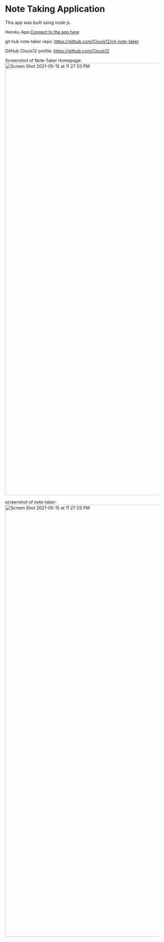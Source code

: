 # Note Taking Application

This app was built using node js.

Heroku App:[Connect to the app here](https://lit-tor-70068.herokuapp.com/)

git hub note-taker repo: https://github.com/Clouis12/cjl-note-taker

GitHub Clouis12 profile: https://github.com/Clouis12


Screenshot of Note-Taker Homepage:<img width="1416" alt="Screen Shot 2021-05-15 at 11 27 03 PM" src="https://user-images.githubusercontent.com/77083360/118385541-4c6ff800-b5d5-11eb-91e2-5311767fd461.png">



screenshot of note-taker: <img width="1416" alt="Screen Shot 2021-05-15 at 11 27 03 PM" src="https://user-images.githubusercontent.com/77083360/118385541-4c6ff800-b5d5-11eb-91e2-5311767fd461.png">

